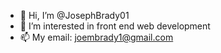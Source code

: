- 👋 Hi, I’m @JosephBrady01
- 👀 I’m interested in front end web development
- 📫 My email: joembrady1@gmail.com

<!---
JosephBrady01/JosephBrady01 is a ✨ special ✨ repository because its `README.md` (this file) appears on your GitHub profile.
You can click the Preview link to take a look at your changes.
--->

